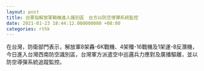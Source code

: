 ```yaml
---
layout: post
title: 台軍指解放軍戰機進入識別區　台方以防空導彈系統監控
date: 2021-01-23 18:44:12.000000000 +08:00
categories: rthk
---
```


在台灣，防衛部門表示，解放軍8架轟-6K戰機、4架殲-16戰機及1架運-8反潛機，今日進入台灣西南防空識別區，台灣軍方派遣空中巡邏兵力應對及廣播驅離，並以防空導彈系統追蹤監控。
